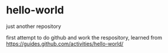 # hello-world
just another repository

first attempt to do github and work the respository, learned from https://guides.github.com/activities/hello-world/ 

